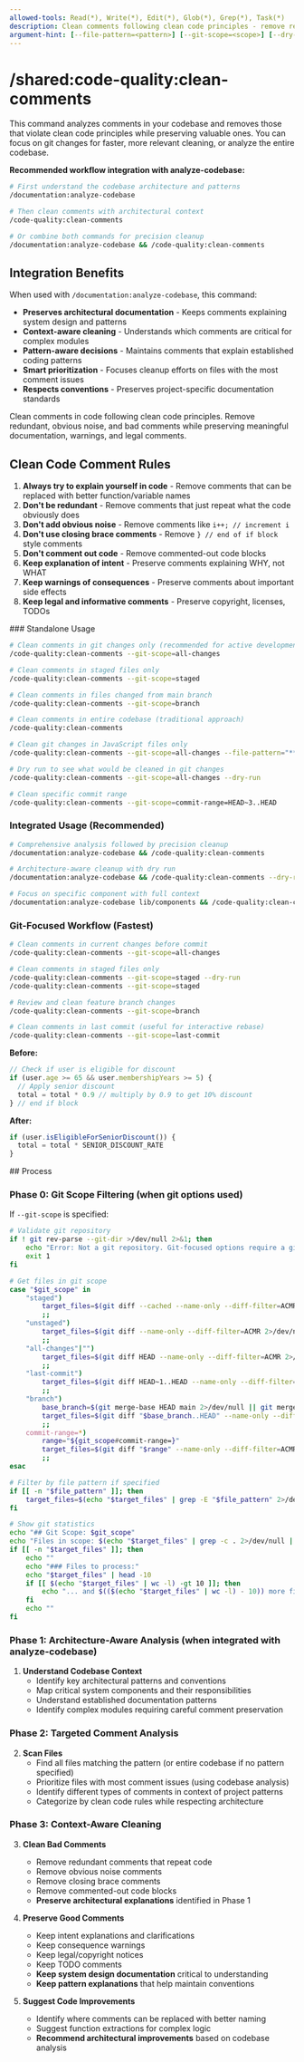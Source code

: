 ```yaml
---
allowed-tools: Read(*), Write(*), Edit(*), Glob(*), Grep(*), Task(*)
description: Clean comments following clean code principles - remove redundant, obvious, and bad comments while preserving meaningful ones
argument-hint: [--file-pattern=<pattern>] [--git-scope=<scope>] [--dry-run]
---
```


# /shared:code-quality:clean-comments

<context>
This command analyzes comments in your codebase and removes those that violate clean code principles while preserving valuable ones. You can focus on git changes for faster, more relevant cleaning, or analyze the entire codebase.

**Recommended workflow integration with analyze-codebase:**

```bash
# First understand the codebase architecture and patterns
/documentation:analyze-codebase

# Then clean comments with architectural context
/code-quality:clean-comments

# Or combine both commands for precision cleanup
/documentation:analyze-codebase && /code-quality:clean-comments
```

## Integration Benefits

When used with `/documentation:analyze-codebase`, this command:

- **Preserves architectural documentation** - Keeps comments explaining system design and patterns
- **Context-aware cleaning** - Understands which comments are critical for complex modules
- **Pattern-aware decisions** - Maintains comments that explain established coding patterns
- **Smart prioritization** - Focuses cleanup efforts on files with the most comment issues
- **Respects conventions** - Preserves project-specific documentation standards
  </context>

<instructions>
Clean comments in code following clean code principles. Remove redundant, obvious noise, and bad comments while preserving meaningful documentation, warnings, and legal comments.

## Clean Code Comment Rules

1. **Always try to explain yourself in code** - Remove comments that can be replaced with better function/variable names
2. **Don't be redundant** - Remove comments that just repeat what the code obviously does
3. **Don't add obvious noise** - Remove comments like `i++; // increment i`
4. **Don't use closing brace comments** - Remove `} // end of if block` style comments
5. **Don't comment out code** - Remove commented-out code blocks
6. **Keep explanation of intent** - Preserve comments explaining WHY, not WHAT
7. **Keep warnings of consequences** - Preserve comments about important side effects
8. **Keep legal and informative comments** - Preserve copyright, licenses, TODOs

</instructions>

<examples>
### Standalone Usage

```bash
# Clean comments in git changes only (recommended for active development)
/code-quality:clean-comments --git-scope=all-changes

# Clean comments in staged files only
/code-quality:clean-comments --git-scope=staged

# Clean comments in files changed from main branch
/code-quality:clean-comments --git-scope=branch

# Clean comments in entire codebase (traditional approach)
/code-quality:clean-comments

# Clean git changes in JavaScript files only
/code-quality:clean-comments --git-scope=all-changes --file-pattern="**/*.js"

# Dry run to see what would be cleaned in git changes
/code-quality:clean-comments --git-scope=all-changes --dry-run

# Clean specific commit range
/code-quality:clean-comments --git-scope=commit-range=HEAD~3..HEAD
```

### Integrated Usage (Recommended)

```bash
# Comprehensive analysis followed by precision cleanup
/documentation:analyze-codebase && /code-quality:clean-comments

# Architecture-aware cleanup with dry run
/documentation:analyze-codebase && /code-quality:clean-comments --dry-run

# Focus on specific component with full context
/documentation:analyze-codebase lib/components && /code-quality:clean-comments --file-pattern="lib/components/**/*"
```

### Git-Focused Workflow (Fastest)

```bash
# Clean comments in current changes before commit
/code-quality:clean-comments --git-scope=all-changes

# Clean comments in staged files only
/code-quality:clean-comments --git-scope=staged --dry-run
/code-quality:clean-comments --git-scope=staged

# Review and clean feature branch changes
/code-quality:clean-comments --git-scope=branch

# Clean comments in last commit (useful for interactive rebase)
/code-quality:clean-comments --git-scope=last-commit
```

**Before:**

```javascript
// Check if user is eligible for discount
if (user.age >= 65 && user.membershipYears >= 5) {
  // Apply senior discount
  total = total * 0.9 // multiply by 0.9 to get 10% discount
} // end if block
```

**After:**

```javascript
if (user.isEligibleForSeniorDiscount()) {
  total = total * SENIOR_DISCOUNT_RATE
}
```

</examples>

<process>
## Process

### Phase 0: Git Scope Filtering (when git options used)

If `--git-scope` is specified:

```bash
# Validate git repository
if ! git rev-parse --git-dir >/dev/null 2>&1; then
    echo "Error: Not a git repository. Git-focused options require a git repository." >&2
    exit 1
fi

# Get files in git scope
case "$git_scope" in
    "staged")
        target_files=$(git diff --cached --name-only --diff-filter=ACMR 2>/dev/null)
        ;;
    "unstaged")
        target_files=$(git diff --name-only --diff-filter=ACMR 2>/dev/null)
        ;;
    "all-changes"|"")
        target_files=$(git diff HEAD --name-only --diff-filter=ACMR 2>/dev/null)
        ;;
    "last-commit")
        target_files=$(git diff HEAD~1..HEAD --name-only --diff-filter=ACMR 2>/dev/null)
        ;;
    "branch")
        base_branch=$(git merge-base HEAD main 2>/dev/null || git merge-base HEAD master 2>/dev/null)
        target_files=$(git diff "$base_branch..HEAD" --name-only --diff-filter=ACMR 2>/dev/null)
        ;;
    commit-range=*)
        range="${git_scope#commit-range=}"
        target_files=$(git diff "$range" --name-only --diff-filter=ACMR 2>/dev/null)
        ;;
esac

# Filter by file pattern if specified
if [[ -n "$file_pattern" ]]; then
    target_files=$(echo "$target_files" | grep -E "$file_pattern" 2>/dev/null)
fi

# Show git statistics
echo "## Git Scope: $git_scope"
echo "Files in scope: $(echo "$target_files" | grep -c . 2>/dev/null || echo "0")"
if [[ -n "$target_files" ]]; then
    echo ""
    echo "### Files to process:"
    echo "$target_files" | head -10
    if [[ $(echo "$target_files" | wc -l) -gt 10 ]]; then
        echo "... and $(($(echo "$target_files" | wc -l) - 10)) more files"
    fi
    echo ""
fi
```

### Phase 1: Architecture-Aware Analysis (when integrated with analyze-codebase)

1. **Understand Codebase Context**
   - Identify key architectural patterns and conventions
   - Map critical system components and their responsibilities
   - Understand established documentation patterns
   - Identify complex modules requiring careful comment preservation

### Phase 2: Targeted Comment Analysis

2. **Scan Files**
   - Find all files matching the pattern (or entire codebase if no pattern specified)
   - Prioritize files with most comment issues (using codebase analysis)
   - Identify different types of comments in context of project patterns
   - Categorize by clean code rules while respecting architecture

### Phase 3: Context-Aware Cleaning

3. **Clean Bad Comments**
   - Remove redundant comments that repeat code
   - Remove obvious noise comments
   - Remove closing brace comments
   - Remove commented-out code blocks
   - **Preserve architectural explanations** identified in Phase 1

4. **Preserve Good Comments**
   - Keep intent explanations and clarifications
   - Keep consequence warnings
   - Keep legal/copyright notices
   - Keep TODO comments
   - **Keep system design documentation** critical to understanding
   - **Keep pattern explanations** that help maintain conventions

5. **Suggest Code Improvements**
   - Identify where comments can be replaced with better naming
   - Suggest function extractions for complex logic
   - **Recommend architectural improvements** based on codebase analysis
     </process>
